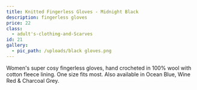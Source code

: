 ```yaml
---
title: Knitted Fingerless Gloves - Midnight Black
description: fingerless gloves
price: 22
class:
  - adult's-clothing-and-Scarves
id: 21
gallery:
  - pic_path: /uploads/black gloves.png
---
```



Women's super cosy fingerless gloves, hand crocheted in 100% wool with cotton fleece lining. One size fits most. Also available in Ocean Blue, Wine Red & Charcoal Grey.